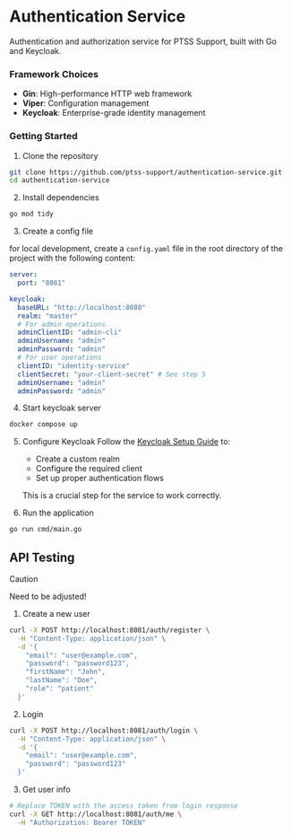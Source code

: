 # Authentication Service
Authentication and authorization service for PTSS Support, built with Go and Keycloak.

### Framework Choices
- **Gin**: High-performance HTTP web framework
- **Viper**: Configuration management
- **Keycloak**: Enterprise-grade identity management

### Getting Started
1. Clone the repository
```bash
git clone https://github.com/ptss-support/authentication-service.git
cd authentication-service

```

2. Install dependencies
```bash
go mod tidy
```
3. Create a config file

for local development, create a `config.yaml` file in the root directory of the project with the following content:
```yaml
server:
  port: "8081"

keycloak:
  baseURL: "http://localhost:8080"
  realm: "master"         
  # For admin operations
  adminClientID: "admin-cli"
  adminUsername: "admin"
  adminPassword: "admin"
  # For user operations
  clientID: "identity-service"
  clientSecret: "your-client-secret" # See step 5
  adminUsername: "admin"
  adminPassword: "admin"
```

4. Start keycloak server
```bash
docker compose up
```

5. Configure Keycloak
   Follow the [Keycloak Setup Guide](docs/KEYCLOAK_SETUP_GUIDE.md) to:
   - Create a custom realm
   - Configure the required client
   - Set up proper authentication flows
   
   This is a crucial step for the service to work correctly.

6. Run the application
```bash
go run cmd/main.go
```

## API Testing

> [!CAUTION]
> Need to be adjusted!

1. Create a new user
```bash
curl -X POST http://localhost:8081/auth/register \
  -H "Content-Type: application/json" \
  -d '{
    "email": "user@example.com",
    "password": "password123",
    "firstName": "John",
    "lastName": "Doe",
    "role": "patient"
  }'
```
2. Login
```bash
curl -X POST http://localhost:8081/auth/login \
  -H "Content-Type: application/json" \
  -d '{
    "email": "user@example.com",
    "password": "password123"
  }'
```
3. Get user info
```bash
# Replace TOKEN with the access token from login response
curl -X GET http://localhost:8081/auth/me \
  -H "Authorization: Bearer TOKEN"
```

